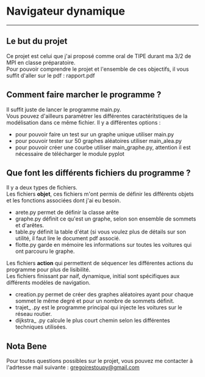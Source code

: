 # Navigateur dynamique

-----------------------------

Le but du projet
----------------

Ce projet est celui que j'ai proposé comme oral de TIPE durant ma 3/2 de MPI en classe préparatoire.  
Pour pouvoir comprendre le projet et l'ensemble de ces objectifs, il vous suffit d'aller sur le pdf : rapport.pdf  


Comment faire marcher le programme ?
----------------------

Il suffit juste de lancer le programme main.py.  
Vous pouvez d'ailleurs paramètrer les différentes caractéritstiques de la modélisation dans ce même fichier.
Il y a différentes options :  
* pour pouvoir faire un test sur un graphe unique utiliser main.py  
* pour pouvoir tester sur 50 graphes aléatoires utiliser main_alea.py  
* pour pouvoir créer une courbe utiliser main_graphe.py, attention il est nécessaire de télécharger le module pyplot   
     
Que font les différents fichiers du programme ?
-----------------------

Il y a deux types de fichiers.  
Les fichiers **objet**, ces fichiers m'ont permis de définir les différents objets et les fonctions associées dont j'ai eu besoin.
* arete.py permet de définir la classe arête
* graphe.py définit ce qu'est un graphe, selon son ensemble de sommets et d'arêtes.
* table.py définit la table d'état (si vous voulez plus de détails sur son utilité, il faut lire le document pdf associé.
* flotte.py garde en mémoire les informations sur toutes les voitures qui ont parcouru le graphe.
    
Les fichiers **action** qui permettent de séquencer les différentes actions du programme pour plus de lisibilité.  
Les fichiers finissant par naif, dynamique, initial sont spécifiques aux différents modèles de navigation.  
* creation.py permet de créer des graphes aléatoires ayant pour chaque sommet le même degré et pour un nombre de sommets définit.
* trajet_ .py est le programme principal qui injecte les voitures sur le réseau routier.
* dijkstra_ .py calcule le plus court chemin selon les différentes techniques utilisées.

Nota Bene
---------

Pour toutes questions possibles sur le projet, vous pouvez me contacter à l'adrtesse mail suivante : gregoirestoupy@gmail.com
